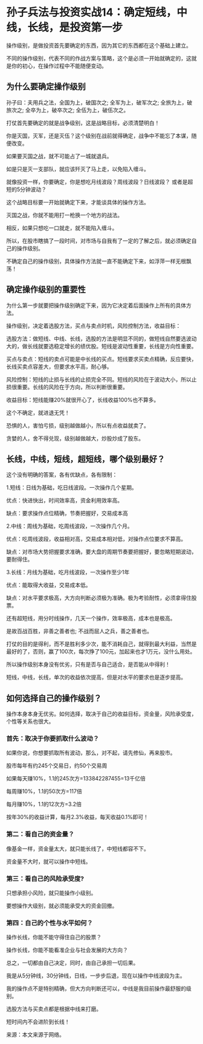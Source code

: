 # 孙子兵法与投资实战14：确定短线，中线，长线，是投资第一步

操作级别，是做投资首先要确定的东西，因为其它的东西都在这个基础上建立。

不同的操作级别，代表不同的作战方案与策略，这个是必须一开始就确定的，这就是你的初心，在操作过程中不能随便变动。

## 为什么要确定操作级别
孙子曰：夫用兵之法，全国为上，破国次之; 全军为上，破军次之; 全旅为上，破旅次之; 全卒为上，破卒次之; 全伍为上，破伍次之。

打仗首先要确定的就是战争级别，这是战略目标，必须清楚明白！

你是灭国，灭军，还是灭伍？这个级别在战前就得确定，战争中不能忘了本谋，随便改变。

如果要灭国之战，就不可能占了一城就退兵。

如是只是灭一支部队，就应该歼灭了马上走，以免陷入缠斗。

就像投资一样，你要确定，你是想吃月线波段？周线波段？日线波段？ 或者是超短的5分钟波动？

这个战略目标要一开始就确定下来，才能谈具体的操作方法。

灭国之战，你就不能用打一枪换一个地方的战法。

相反，如果只想吃一口就走，就不能陷入缠斗。

所以，在股市瞎搞了一段时间，对市场与自我有了一定的了解之后，就必须确定自己的操作级别。

不确定自己的操作级别，具体操作方法就一直不能确定下来，如浮萍一样无根飘荡！

## 确定操作级别的重要性
为什么第一步就要把操作级别确定下来，因为它决定着后面操作上所有的具体方法。

操作级别，决定着选股方法，买点与卖点时机，风险控制方法，收益目标：

选股方法：做短线、中线、长线，选股的方法是明显不同的，做短线自然要选波动大的，做长线就要选稳定增长的绩优股。短线是波动性重要，长线是方向性重要。

买点与卖点：短线的卖点可能是中长线的买点。短线要求买卖点精确，反应要快，长线买卖点容差大，但要求水平高，耐心够。

风险控制：短线的止损与长线的止损完全不同。短线的风险在于波动大小，所以止损很重要。长线的风险在于方向，所以判断很重要。

收益目标：短线能赚20%就很开心了，长线收益100%也不算多。

这个不确定，就进退无凭！

恐惧的人，害怕亏损，级别越做越小，所以有点收益就卖了。

贪婪的人，舍不得兑现，级别越做越大，炒股炒成了股东。

## 长线，中线，短线，超短线，哪个级别最好？
这个没有明确的答案，各有优缺点，各有限制：

1.短线：日线为基础，吃日线波段。一次操作几个星期。

优点：快进快出，时间效率高，资金利用效率高。

缺点：要求操作点位精确，节奏把握好，交易成本高

2.中线：周线为基础，吃周线波段，一次操作几个月。

优点：吃周线波段，收益相对高，交易成本相对低，对操作点位要求不算高。

缺点：对市场大势把握要求准确，要大盘的周期节奏要把握好，要忽略短期波动，要耐得住。

3.长线：月线为基础，吃月线波段，一次操作至少1年

优点：能取得大收益，交易成本低。

缺点：对水平要求极高，大方向判断必须极为准确。极为考验耐性，必须拿得住股票。

还有超短线，用分时线操作，几天一个操作，效率极高，成本也是极高。

是故百战百胜，非善之善者也; 不战而屈人之兵，善之善者也。

打仗的目的是得利，而不是胜利多少次，能不消耗自己，就得到最大利益，当然是最好的了，否则，赢了100次，每次挣了100元，加起来也才1万元，没什么用处。

所以操作级别本身没有优劣，只有是否与自己适合，是否能从中得利！

短线，中线，长线，单次的收益依次提高，但是对水平的要求也是逐步提高。

## 如何选择自己的操作级别？
操作本身本身无优劣。如何选择，取决于自己的收益目标，资金量，风险承受度，个性等关系也很大。

### 首先：取决于你要抓取什么波动？

如果你说，你想要抓取所有波动，那么，对不起，请先修仙，再来股市。

股市每年有约245个交易日，约50个交易周

如果每天赚10%，1.1的245次方=133842287455=13千亿倍

每周赚10%，1.1的50次方=117倍

每月赚10%，1.1的12次方=3.2倍

按年30%的收益计算，每月2.3%收益，每天收益0.1%即可！

### 第二：看自己的资金量？

像基金一样，资金量太大，就只能长线了，中短线都容不下。

资金量不大时，就可以操作中短线。

### 第三：看自己的风险承受度?

只想承担小风险，就只能操作小级别。

要想操作大级别，就必须能承受大的资金回撤。

### 第四：自己的个性与水平如何？

操作长线，你能不能守得住自己的股票？

操作长线，你能不能看准企业与社会发展的大方向？

总之，一切都由自己决定，同时，由自己承担一切后果。

我是从5分钟线，30分钟线，日线，一步步后退，现在以操作中线波段为主。

我的操作点不是特别精确，但大方向判断还可以，中线是我目前操作最舒服的级别。

选股方法与买卖点都是根据中线来打磨。

短时间内不会进阶到长线！

来源：本文来源于网络。
